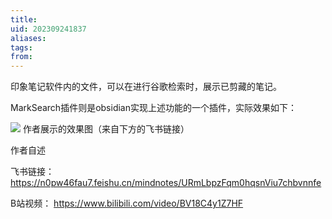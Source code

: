 ```yaml
---
title: 
uid: 202309241837
aliases: 
tags: 
from:
---
```

印象笔记软件内的文件，可以在进行谷歌检索时，展示已剪藏的笔记。

MarkSearch插件则是obsidian实现上述功能的一个插件，实际效果如下：

![](https://gitee.com/cyddgi/picture-store/raw/master/img/202309241840167.png)
作者展示的效果图（来自下方的飞书链接）

作者自述

飞书链接： https://n0pw46fau7.feishu.cn/mindnotes/URmLbpzFqm0hqsnViu7chbvnnfe

B站视频： https://www.bilibili.com/video/BV18C4y1Z7HF


